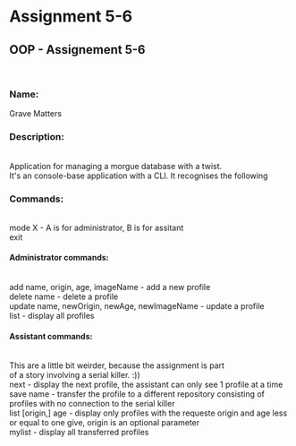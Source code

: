 # Assignment 5-6
<h2>OOP - Assignement 5-6</h2><br/>
<h3>Name:</h3> Grave Matters<br/>
<h3>Description:</h3><br/>
	Application for managing a morgue database with a twist.<br/>
	It's an console-base application with a CLI. It recognises the following<br/>
<h3>Commands:</h3><br/>
	mode X - A is for administrator, B is for assitant<br/>
	exit<br/>
	<h4>Administrator commands:</h4><br/>
		add name, origin, age, imageName - add a new profile<br/>
		delete name - delete a profile<br/>
		update name, newOrigin, newAge, newImageName - update a profile<br/>
		list - display all profiles<br/>
	<h4>Assistant commands:</h4><br/>
		This are a little bit weirder, because the assignment is part<br/>
	of a story involving a serial killer. :))<br/>
		next - display the next profile, the assistant can only see 1 profile at a time<br/>
		save name - transfer the profile to a different repository consisting of profiles with no connection to the serial killer<br/>
		list [origin,] age - display only profiles with the requeste origin and age less or equal to one give, origin is an optional parameter<br/>
		mylist - display all transferred profiles<br/>

